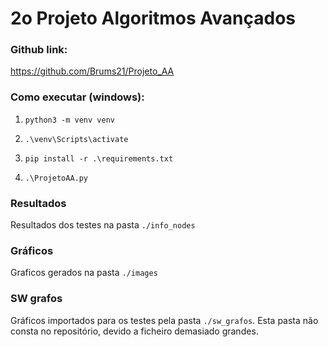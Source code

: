 # 2o Projeto Algoritmos Avançados

### Github link:

https://github.com/Brums21/Projeto_AA

### Como executar (windows):

1. ```python3 -m venv venv```

2. ```.\venv\Scripts\activate```

3. ```pip install -r .\requirements.txt```

4. ```.\ProjetoAA.py```

### Resultados

Resultados dos testes na pasta `./info_nodes`

### Gráficos

Graficos gerados na pasta `./images`

### SW grafos

Gráficos importados para os testes pela pasta `./sw_grafos`. Esta pasta não consta no repositório, devido a ficheiro demasiado grandes.


